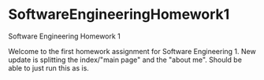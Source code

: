 # SoftwareEngineeringHomework1
Software Engineering Homework 1

Welcome to the first homework assignment for Software Engineering 1.
New update is splitting the index/"main page" and the "about me".
Should be able to just run this as is.
